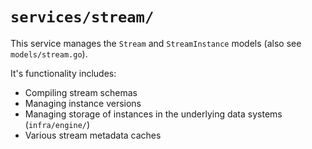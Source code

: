 # `services/stream/`

This service manages the `Stream` and `StreamInstance` models (also see `models/stream.go`).

It's functionality includes:

- Compiling stream schemas
- Managing instance versions
- Managing storage of instances in the underlying data systems (`infra/engine/`)
- Various stream metadata caches

